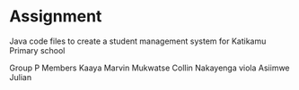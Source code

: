 # Assignment
Java code files to create a student management system for Katikamu Primary school

Group P Members
Kaaya Marvin
Mukwatse Collin
Nakayenga viola
Asiimwe Julian

